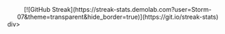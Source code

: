 <div align="center">
[![GitHub Streak](https://streak-stats.demolab.com?user=Storm-07&theme=transparent&hide_border=true)](https://git.io/streak-stats)
</div>div>
